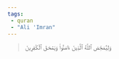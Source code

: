 ```yaml
---
tags: 
 - quran 
 - "Ali 'Imran"
---
```


> وَلِيُمَحِّصَ ٱللَّهُ ٱلَّذِينَ ءَامَنُواْ وَيَمۡحَقَ ٱلۡكَٰفِرِينَ
